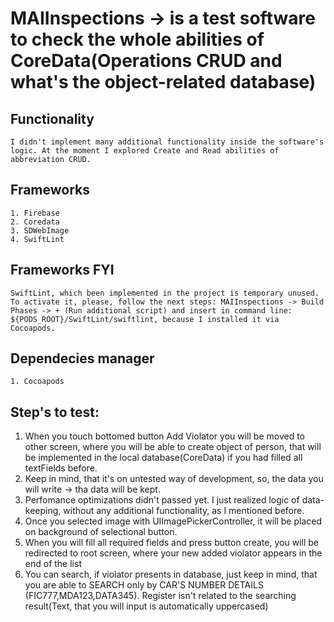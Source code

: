 # MAIInspections -> is a test software to check the whole abilities of CoreData(Operations CRUD and what's the object-related database) 
## Functionality 
    I didn't implement many additional functionality inside the software's logic. At the moment I explored Create and Read abilities of abbreviation CRUD. 
## Frameworks 
    1. Firebase 
    2. Coredata
    3. SDWebImage 
    4. SwiftLint
## Frameworks FYI
    SwiftLint, which been implemented in the project is temporary unused. To activate it, please, follow the next steps: MAIInspections -> Build Phases -> + (Run additional script) and insert in command line: ${PODS_ROOT}/SwiftLint/swiftlint, because I installed it via Cocoapods. 
## Dependecies manager 
    1. Cocoapods
## Step's to test: 

1. When you touch bottomed button Add Violator you will be moved to other screen, where you will be able to create object of person, that will be implemented in the local database(CoreData) if you had filled all textFields before.
2. Keep in mind, that it's on untested way of development, so, the data you will write -> tha data will be kept. 
3. Perfomance optimizations didn't passed yet. I just realized logic of data-keeping, without any additional functionality, as I mentioned before. 
4. Once you selected image with UIImagePickerController, it will be placed on background of selectional button. 
5. When you will fill all required fields and press button create, you will be redirected to root screen, where your new added violator appears in the end of the list
6. You can search, if violator presents in database, just keep in mind, that you are able to SEARCH only by CAR'S NUMBER DETAILS (FIC777,MDA123,DATA345). Register isn't related to the searching result(Text, that you will input is automatically uppercased)

